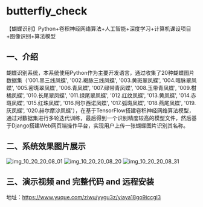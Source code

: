# butterfly_check
【蝴蝶识别】Python+卷积神经网络算法+人工智能+深度学习+计算机课设项目+图像识别+算法模型

## 一、介绍
蝴蝶识别系统，本系统使用Python作为主要开发语言，通过收集了20种蝴蝶图片数据集（'001.黑三线凤蝶', '002.褐脉三线凤蝶', '003.黄斑翠凤蝶', '004.暗脉翠凤蝶', '005.密斑翠凤蝶', '006.青凤蝶', '007.绿带青凤蝶', '008.玉带青凤蝶', '009.柑橘凤蝶', '010.长尾翠凤蝶', '011.绿尾翠凤蝶', '012.红纹凤蝶', '013.黄凤蝶', '014.赤斑凤蝶', '015.红珠凤蝶', '016.阿尔西诺凤蝶', '017.弧斑凤蝶', '018.燕尾凤蝶', '019.灰凤蝶', '020.赫尔摩沙凤蝶'），在基于TensorFlow搭建卷积神经网络算法模型，通过对数据集进行多轮迭代训练，最后得到一个识别精度较高的模型文件，然后基于Django搭建Web网页端操作平台，实现用户上传一张蝴蝶图片识别其名称。

## 二、系统效果图片展示
![img_10_20_20_08_01](https://github.com/user-attachments/assets/684db324-1e3e-4dd2-9f1e-21961fc1706a)
![img_10_20_20_08_20](https://github.com/user-attachments/assets/010eafd7-afb2-473a-b25e-9c4c301395b1)
![img_10_20_20_08_31](https://github.com/user-attachments/assets/aebaa680-3dff-43ec-b72d-0bc92077147a)

## 三、演示视频 and 完整代码 and 远程安装
地址：https://www.yuque.com/ziwu/yygu3z/yiaya18go9iccgl3
